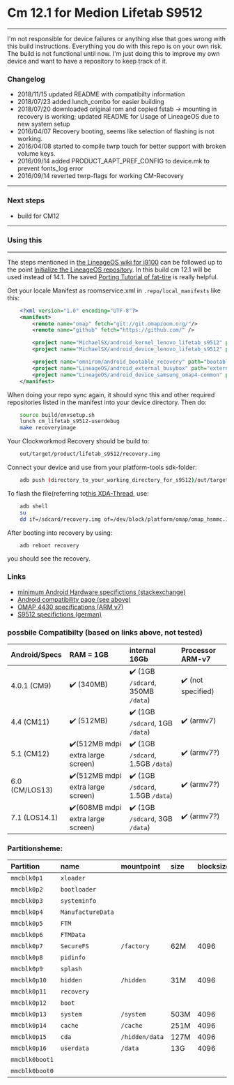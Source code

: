 # Cm 12.1 for Medion Lifetab S9512
---------------------------------
I'm not responsible for device failures or anything else that goes wrong with this build instructions. Everything you do with this repo is on your own risk.
The build is not functional until now.
I'm just doing this to improve my own device and want to have a repository to keep track of it.

### Changelog

- 2018/11/15 updated README with compatibilty information
- 2018/07/23 added lunch_combo for easier building
- 2018/07/20 downloaded original rom and copied fstab &rarr; mounting in recovery is working; updated README for Usage of LineageOS due to new system setup
- 2016/04/07 Recovery booting, seems like selection of flashing is not working.
- 2016/04/08 started to compile twrp touch for better support with broken volume keys.
- 2016/09/14 added PRODUCT_AAPT_PREF_CONFIG to device.mk to prevent fonts_log error
- 2016/09/14 reverted twrp-flags for working CM-Recovery
---
### Next steps

- build for CM12
---
### Using this
---
The steps mentioned in  [the LineageOS wiki for i9100](https://wiki.lineageos.org/devices/i9100/build) can be followed up to the point [Initialize the LineageOS repository](https://wiki.lineageos.org/devices/i9100/build#initialize-the-lineageos-source-repository-1). In this build cm 12.1 will be used instead of 14.1. The saved [Porting Tutorial of fat-tire](https://fat-tire.github.io/porting-intro.html) is really helpful.

Get your locale Manifest as roomservice.xml in `.repo/local_manifests` like this:
```xml
	<?xml version="1.0" encoding="UTF-8"?>
	<manifest>
		<remote name="omap" fetch="git://git.omapzoom.org/"/>
		<remote name="github" fetch="https://github.com/" />

		<project name="MichaelSX/android_kernel_lenovo_lifetab_s9512" path="kernel/lenovo/lifetab_s9512" remote="github" revision="master" />
		<project name="MichaelSX/android_device_lenovo_lifetab_s9512" path="device/lenovo/lifetab_s9512" remote="github" revision="master" />

		<project name="omnirom/android_bootable_recovery" path="bootable/recovery-twrp" remote="github" revision="android-7.0" />
		<project name="LineageOS/android_external_busybox" path="external/busybox" remote="github" revision="cm-12.1" />
		<project name="LineageOS/android_device_samsung_omap4-common" path="device/samsung/omap4-common" remote="github" revision="cm-12.1" />
	</manifest>
```
When doing your repo sync again, it should sync this and other required repositories listed in the manifest into your device directory.
Then do:
```bash
	source build/envsetup.sh
	lunch cm_lifetab_s9512-userdebug
	make recoveryimage
```
Your Clockworkmod Recovery should be build to:
```bash
	out/target/product/lifetab_s9512/recovery.img
```
Connect your device and use from your platform-tools sdk-folder:
```bash
	adb push (directory_to_your_working_directory_for_s9512)/out/target/product/lifetab_s9512/recovery.img /sdcard/recovery.img
```
To flash the file(referring to[this XDA-Thread](http://forum.xda-developers.com/showthread.php?t=2063132), use:
```bash
	adb shell
	su
	dd if=/sdcard/recovery.img of=/dev/block/platform/omap/omap_hsmmc.1/by-name/recovery
```
After booting into recovery by using:
```bash
	adb reboot recovery
```
you should see the recovery.

### Links
- [minimum Android Hardware specifictions (stackexchange)](https://android.stackexchange.com/questions/34958/what-are-the-minimum-hardware-specifications-for-android)
- [Android compatibility page (see above)](https://source.android.com/compatibility/index.html)
- [OMAP 4430 specifications (ARM v7)](https://www.notebookcheck.com/Texas-Instruments-TI-OMAP-4430-SoC.66261.0.html)
- [S9512 specifictions (german)](http://www.areamobile.de/tablet/medion-lifetab-s9512/datenblatt#978588165471314)

### possbile Compatibilty (based on links above, not tested)
|Android/Specs|RAM = 1GB|internal 16Gb|Processor ARM-v7|
|:---|:---|:---|:----|
|4.0.1 (CM9)|:heavy_check_mark: (340MB)|:heavy_check_mark: (1GB `/sdcard`, 350MB `/data`)|:heavy_check_mark: (not specified)|
|4.4 (CM11)|:heavy_check_mark: (512MB)|:heavy_check_mark: (1GB `/sdcard`, 1GB `/data`)|:heavy_check_mark: (armv7)|
|5.1 (CM12)|:heavy_check_mark:(512MB mdpi extra large screen)|:heavy_check_mark: (1GB `/sdcard`, 1.5GB `/data`)|:heavy_check_mark: (armv7?)|
|6.0 (CM/LOS13)|:heavy_check_mark:(512MB mdpi extra large screen)|:heavy_check_mark: (1GB `/sdcard`, 1.5GB `/data`)|:heavy_check_mark: (armv7?)|
|7.1 (LOS14.1)|:heavy_check_mark:(608MB mdpi extra large screen)|:heavy_check_mark: (1GB `/sdcard`, 3GB `/data`)|:heavy_check_mark: (armv7?)|




### Partitionsheme:
|Partition|name|mountpoint|size|blocksize|blocks|blocks*1024|
|:---|:---|:---|:---|:---|:---|:---|
|`mmcblk0p1`|`xloader`||||128|131072|
|`mmcblk0p2`|`bootloader`||||256|262144|
|`mmcblk0p3`|`systeminfo`||||64|65536|
|`mmcblk0p4`|`ManufactureData`||||1024|1048576|
|`mmcblk0p5`|`FTM`||||8192|8388608|
|`mmcblk0p6`|`FTMData`||||65536|67108864|
|`mmcblk0p7`|`SecureFS`|`/factory`|62M|4096|65536|67108864|
|`mmcblk0p8`|`pidinfo`||||512|524288|
|`mmcblk0p9`|`splash`||||6144|6291456|
|`mmcblk0p10`|`hidden`|`/hidden`|31M|4096|32768|33554432|
|`mmcblk0p11`|`recovery`||||8192|8388608|
|`mmcblk0p12`|`boot`||||8192|8388608|
|`mmcblk0p13`|`system`|`/system`|503M|4096|524388|536870912|
|`mmcblk0p14`|`cache`|`/cache`|251M|4096|262144|268325456|
|`mmcblk0p15`|`cda`|`/hidden/data`|127M|4096|131072|134217728|
|`mmcblk0p16`|`userdata`|`/data`|13G|4096|14417408|14763425790|
|`mmcblk0boot1`|||||4096|4194304|
|`mmcblk0boot0`|||||4096|4194304|
